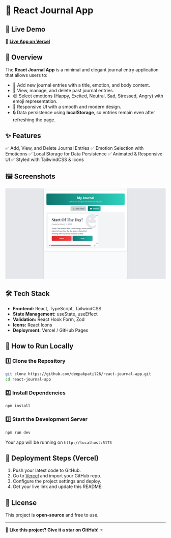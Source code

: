 # 📖 React Journal App

## 🚀 Live Demo

🔗 **[Live App on Vercel](https://journal-app-ts.vercel.app/)**

## 📌 Overview

The **React Journal App** is a minimal and elegant journal entry application that allows users to:

- 📜 Add new journal entries with a title, emotion, and body content.
- 📖 View, manage, and delete past journal entries.
- 😊 Select emotions (Happy, Excited, Neutral, Sad, Stressed, Angry) with emoji representation.
- 🌟 Responsive UI with a smooth and modern design.
- 🔒 Data persistence using **localStorage**, so entries remain even after refreshing the page.

## ✨ Features

✅ Add, View, and Delete Journal Entries
✅ Emotion Selection with Emoticons
✅ Local Storage for Data Persistence
✅ Animated & Responsive UI
✅ Styled with TailwindCSS & Icons

## 🖼️ Screenshots

![Journal App Screenshot](<src/assets/Screenshot (56).png>)
<!-- _(Replace with actual screenshot URL)_ -->

## 🛠️ Tech Stack

- **Frontend:** React, TypeScript, TailwindCSS
- **State Management:** useState, useEffect
- **Validation:** React Hook Form, Zod
- **Icons:** React Icons
- **Deployment:** Vercel / GitHub Pages

## 🎯 How to Run Locally

### 1️⃣ Clone the Repository

```sh
git clone https://github.com/deepakpatil26/react-journal-app.git
cd react-journal-app
```

### 2️⃣ Install Dependencies

```sh
npm install
```

### 3️⃣ Start the Development Server

```sh
npm run dev
```

Your app will be running on `http://localhost:5173`

## 🚀 Deployment Steps (Vercel)

1. Push your latest code to GitHub.
2. Go to [Vercel](https://vercel.com/) and import your GitHub repo.
3. Configure the project settings and deploy.
4. Get your live link and update this README.

## 📜 License

This project is **open-source** and free to use.

---

🌟 **Like this project? Give it a star on GitHub!** ⭐

